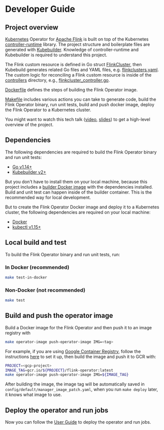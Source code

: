 # Developer Guide

## Project overview

[Kubernetes](https://kubernetes.io/) Operator for [Apache Flink](https://flink.apache.org)
is built on top of the Kubernetes [controller-runtime](https://github.com/kubernetes-sigs/controller-runtime)
library. The project structure and boilerplate files are generated with
[Kubebuilder](https://github.com/kubernetes-sigs/kubebuilder). Knowledge of
controller-runtime and Kubebuilder is required to understand this project.

The Flink custom resource is defined in Go struct [FlinkCluster](../api/v1/flinkcluster_types.go),
then Kubebuild generates related Go files and YAML files, e.g.
[flinkclusters.yaml](../config/crd/bases/daas.tenxcloud.com_flinkclusters.yaml).
The custom logic for reconciling a Flink custom resource is inside of the
[controllers](../controllers) directory, e.g., [flinkcluster_controller.go](../controllers/flinkcluster_controller.go).

[Dockerfile](../Dockerfile) defines the steps of building the Flink Operator
image.

[Makefile](../Makefile) includes various actions you can take to generate
code, build the Flink Operator binary, run unit tests, build and push docker
image, deploy the Flink Operator to a Kubernetes cluster.

You might want to watch this tech talk ([video](https://www.youtube.com/watch?v=MXj4lo8XHUE), [slides](https://github.com/GoogleCloudPlatform/flink-on-k8s-operator/blob/master/docs/apache-flink-on-kubernetes-operator-20200212.pdf)) to get a high-level overview of the project.

## Dependencies

The following dependencies are required to build the Flink Operator binary and
run unit tests:

* [Go v1.14+](https://golang.org/)
* [Kubebuilder v2+](https://github.com/kubernetes-sigs/kubebuilder)

But you don't have to install them on your local machine, because this project
includes a [builder Docker image](../Dockerfile.builder) with the dependencies
installed. Build and unit test can happen inside of the builder container. This
is the recommended way for local development.

But to create the Flink Operator Docker image and deploy it to a Kubernetes
cluster, the following dependencies are required on your local machine:

* [Docker](https://docs.docker.com/install/)
* [kubectl v1.15+](https://kubernetes.io/docs/tasks/tools/install-kubectl/)

## Local build and test

To build the Flink Operator binary and run unit tests, run:

### In Docker (recommended)

```bash
make test-in-docker
```

### Non-Docker (not recommended)

```bash
make test
```

## Build and push the operator image

Build a Docker image for the Flink Operator and then push it to an image
registry with

```bash
make operator-image push-operator-image IMG=<tag>
```

For example, if you are using [Google Container Registry](https://cloud.google.com/container-registry/docs/),
follow the instructions [here](https://cloud.google.com/container-registry/docs/pushing-and-pulling)
to set it up, then build the image and push it to GCR with:

```bash
PROJECT=<gcp-project>
IMAGE_TAG=gcr.io/${PROJECT}/flink-operator:latest
make operator-image push-operator-image IMG=${IMAGE_TAG}
```

After building the image, the image tag will be automatically saved in
`config/default/manager_image_patch.yaml`, when you run `make deploy` later,
it knows what image to use.

## Deploy the operator and run jobs

Now you can follow the [User Guide](./user_guide.md) to deploy the operator
and run jobs.
